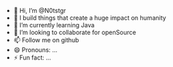 - 👋 Hi, I’m @N0tstgr
- 👀 I build  things that create a huge impact on humanity
- 🌱 I’m currently learning Java
- 💞️ I’m looking to collaborate for openSource
- 📫 Follow me on github
- 😄 Pronouns: ...
- ⚡ Fun fact: ...

<!---
N0tstgr/N0tstgr is a ✨ special ✨ repository because its `README.md` (this file) appears on your GitHub profile.
You can click the Preview link to take a look at your changes.
--->
